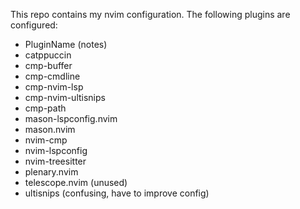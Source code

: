 This repo contains my nvim configuration.
The following plugins are configured: 
- PluginName (notes)
- catppuccin
- cmp-buffer
- cmp-cmdline
- cmp-nvim-lsp
- cmp-nvim-ultisnips
- cmp-path
- mason-lspconfig.nvim
- mason.nvim
- nvim-cmp
- nvim-lspconfig
- nvim-treesitter
- plenary.nvim
- telescope.nvim (unused)
- ultisnips (confusing, have to improve config)

